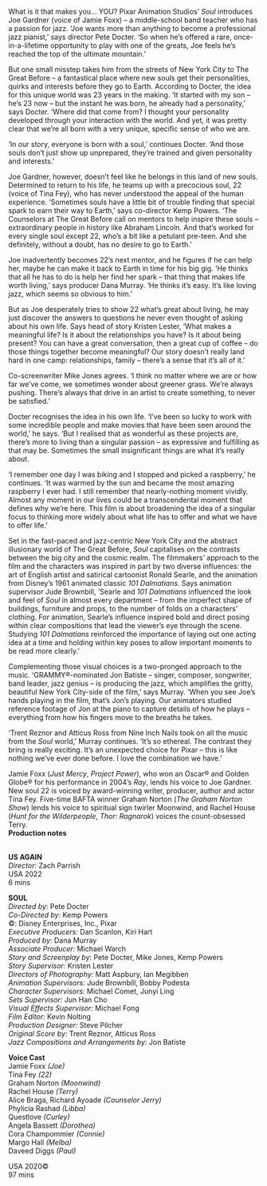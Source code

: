 
What is it that makes you... YOU? Pixar Animation Studios’ _Soul_ introduces Joe Gardner (voice of Jamie Foxx) – a middle-school band teacher who has a passion for jazz. ‘Joe wants more than anything to become a professional jazz pianist,’ says director Pete Docter. ‘So when he’s offered a rare, once-in-a-lifetime opportunity to play with one of the greats, Joe feels he’s reached the top of the ultimate mountain.’

But one small misstep takes him from the streets of New York City to The Great Before – a fantastical place where new souls get their personalities, quirks and interests before they go to Earth. According to Docter, the idea for this unique world was 23 years in the making. ‘It started with my son – he’s 23 now – but the instant he was born, he already had a personality,’ says Docter. ‘Where did that come from? I thought your personality developed through your interaction with the world. And yet, it was pretty clear that we’re all born with a very unique, specific sense of who we are.

‘In our story, everyone is born with a soul,’ continues Docter. ‘And those souls don’t just show up unprepared, they’re trained and given personality and interests.’

Joe Gardner, however, doesn’t feel like he belongs in this land of new souls. Determined to return to his life, he teams up with a precocious soul, 22 (voice of Tina Fey), who has never understood the appeal of the human experience. ‘Sometimes souls have a little bit of trouble finding that special spark to earn their way to Earth,’ says co-director Kemp Powers. ‘The Counselors at The Great Before call on mentors to help inspire these souls – extraordinary people in history like Abraham Lincoln. And that’s worked for every single soul except 22, who’s a bit like a petulant pre-teen. And she definitely, without a doubt, has no desire to go to Earth.’

Joe inadvertently becomes 22’s next mentor, and he figures if he can help her, maybe he can make it back to Earth in time for his big gig. ‘He thinks that all he has to do is help her find her spark – that thing that makes life worth living,’ says producer Dana Murray. ‘He thinks it’s easy. It’s like loving jazz, which seems so obvious to him.’

But as Joe desperately tries to show 22 what’s great about living, he may just discover the answers to questions he never even thought of asking about his own life. Says head of story Kristen Lester, ‘What makes a meaningful life? Is it about the relationships you have? Is it about being present? You can have a great conversation, then a great cup of coffee – do those things together become meaningful? Our story doesn’t really land hard in one camp: relationships, family – there’s a sense that it’s all of it.’

Co-screenwriter Mike Jones agrees. ‘I think no matter where we are or how far we’ve come, we sometimes wonder about greener grass. We’re always pushing. There’s always that drive in an artist to create something, to never be satisfied.’

Docter recognises the idea in his own life. ‘I’ve been so lucky to work with some incredible people and make movies that have been seen around the world,’ he says. ‘But I realised that as wonderful as these projects are, there’s more to living than a singular passion – as expressive and fulfilling as that may be. Sometimes the small insignificant things are what it’s really about.

‘I remember one day I was biking and I stopped and picked a raspberry,’ he continues. ‘It was warmed by the sun and became the most amazing raspberry I ever had. I still remember that nearly-nothing moment vividly. Almost any moment in our lives could be a transcendental moment that defines why we’re here. This film is about broadening the idea of a singular focus to thinking more widely about what life has to offer and what we have to offer life.’

Set in the fast-paced and jazz-centric New York City and the abstract illusionary world of The Great Before, _Soul_ capitalises on the contrasts between the big city and the cosmic realm. The filmmakers’ approach to the film and the characters was inspired in part by two diverse influences: the art of English artist and satirical cartoonist Ronald Searle, and the animation from Disney’s 1961 animated classic _101 Dalmatians_. Says animation supervisor Jude Brownbill, ‘Searle and _101 Dalmatians_ influenced the look and feel of _Soul_ in almost every department – from the imperfect shape of buildings, furniture and props, to the number of folds on a characters’ clothing. For animation, Searle’s influence inspired bold and direct posing within clear compositions that lead the viewer’s eye through the scene. Studying _101 Dalmatians_ reinforced the importance of laying out one acting idea at a time and holding within key poses to allow important moments to be read more clearly.’

Complementing those visual choices is a two-pronged approach to the music. ‘GRAMMY®-nominated Jon Batiste – singer, composer, songwriter, band leader, jazz genius – is producing the jazz, which amplifies the gritty, beautiful New York City-side of the film,’ says Murray. ‘When you see Joe’s hands playing in the film, that’s Jon’s playing. Our animators studied reference footage of Jon at the piano to capture details of how he plays – everything from how his fingers move to the breaths he takes.

‘Trent Reznor and Atticus Ross from Nine Inch Nails took on all the music from the _Soul_ world,’ Murray continues. ‘It’s so ethereal. The contrast they bring is really exciting. It’s an unexpected choice for Pixar – this is like nothing we’ve ever done before. I love the combination we have.’

Jamie Foxx (_Just Mercy_, _Project Power_), who won an Oscar® and Golden Globe® for his performance in 2004’s _Ray_, lends his voice to Joe Gardner. New soul 22 is voiced by award-winning writer, producer, author and actor Tina Fey. Five-time BAFTA winner Graham Norton (_The Graham Norton Show_) lends his voice to spiritual sign twirler Moonwind, and Rachel House (_Hunt for the Wilderpeople_, _Thor: Ragnarok_) voices the count-obsessed Terry.  
**Production notes**
<br><br>

**US AGAIN**  
_Director:_ Zach Parrish  
USA 2022  
6 mins

**SOUL**<br>
_Directed by_: Pete Docter <br>
_Co-Directed by_: Kemp Powers<br>
©: Disney Enterprises, Inc., Pixar<br>
_Executive Producers:_ Dan Scanlon, Kiri Hart<br>
_Produced by_: Dana Murray<br>
_Associate Producer:_ Michael Warch<br> 
_Story and Screenplay by_: Pete Docter,  Mike Jones, Kemp Powers<br>
_Story Supervisor:_ Kristen Lester<br>
_Directors of Photography:_ Matt Aspbury,  Ian Megibben<br>
_Animation Supervisors:_ Jude Brownbill,  Bobby Podesta<br>
_Character Supervisors:_ Michael Comet, Junyi Ling<br>
_Sets Supervisor:_ Jun Han Cho<br>
_Visual Effects Supervisor:_ Michael Fong<br>
_Film Editor:_ Kevin Nolting<br>
_Production Designer:_ Steve Pilcher<br>
_Original Score by:_ Trent Reznor, Atticus Ross<br>
_Jazz Compositions and Arrangements by:_ Jon Batiste<br>

**Voice Cast**<br>
Jamie Foxx _(Joe)_<br>
Tina Fey _(22)_<br>
Graham Norton _(Moonwind)_<br>
Rachel House _(Terry)_<br>
Alice Braga, Richard Ayoade _(Counselor Jerry)_  
Phylicia Rashad _(Libba)_  
Questlove _(Curley)_  
Angela Bassett _(Dorothea)_  
Cora Champommier _(Connie)_<br>
Margo Hall _(Melba)_<br>
Daveed Diggs _(Paul)_<br>

USA 2020©<br>
97 mins<br>
<br>
<!--stackedit_data:
eyJoaXN0b3J5IjpbMjA4MTc4MDM3Ml19
-->